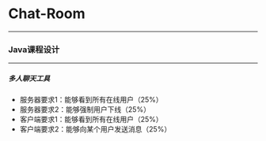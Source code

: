 # Chat-Room
--- 
### Java课程设计
---

##### 多人聊天工具
- 服务器要求1：能够看到所有在线用户（25%）
- 服务器要求2：能够强制用户下线（25%）
- 客户端要求1：能够看到所有在线用户（25%）
- 客户端要求2：能够向某个用户发送消息（25%）

